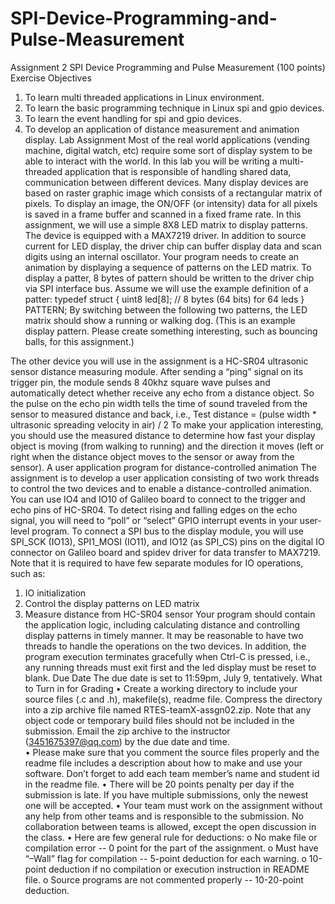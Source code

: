 # SPI-Device-Programming-and-Pulse-Measurement
Assignment 2   SPI Device Programming and Pulse Measurement (100 points)
Exercise Objectives
1.	To learn multi threaded applications in Linux environment.
2.	To learn the basic programming technique in Linux spi and gpio devices. 
3.	To learn the event handling for spi and gpio devices. 
4.	To develop an application of distance measurement and animation display.
Lab Assignment
Most of the real world applications (vending machine, digital watch, etc) require some sort of display system to be able to interact with the world. In this lab you will be writing a multi-threaded application that is responsible of handling shared data, communication between different devices. 
 Many display devices are based on raster graphic image which consists of a rectangular matrix of pixels. To display an image, the ON/OFF (or intensity) data for all pixels is saved in a frame buffer and scanned in a fixed frame rate. In this assignment, we will use a simple 8X8 LED matrix to display patterns. The device is equipped with a MAX7219 driver. In addition to source current for LED display, the driver chip can buffer display data and scan digits using an internal oscillator.
Your program needs to create an animation by displaying a sequence of patterns on the LED matrix. To display a patter, 8 bytes of pattern should be written to the driver chip via SPI interface bus. Assume we will use the example definition of a patter:
typedef struct 
{
		uint8 led[8];	// 8 bytes (64 bits) for 64  leds
	} PATTERN;
By switching between the following two patterns, the LED matrix should show a running or walking dog. (This is an example display pattern. Please create something interesting, such as bouncing balls, for this assignment.)
 

The other device you will use in the assignment is a HC-SR04 ultrasonic sensor distance measuring module. After sending a “ping” signal on its trigger pin, the module sends 8 40khz square wave pulses and automatically detect whether receive any echo from a distance object. So the pulse on the echo pin width tells the time of sound traveled from the sensor to measured distance and back, i.e.,
		Test distance = (pulse width * ultrasonic spreading velocity in air) / 2
To make your application interesting, you should use the measured distance to determine how fast your display object is moving (from walking to running) and the direction it moves (left or right when the distance object moves to the sensor or away from the sensor).
A user application program for distance-controlled animation
The assignment is to develop a user application consisting of two work threads to control the two devices and to enable a distance-controlled animation. You can use IO4 and IO10 of Galileo board to connect to the trigger and echo pins of HC-SR04. To detect rising and falling edges on the echo signal, you will need to “poll” or “select” GPIO interrupt events in your user-level program. To connect a SPI bus to the display module, you will use SPI_SCK (IO13), SPI1_MOSI (IO11), and IO12 (as SPI_CS) pins on the digital IO connector on Galileo board and spidev driver for data transfer to MAX7219.
Note that it is required to have few separate modules for IO operations, such as:
1.	IO initialization
2.	Control the display patterns on LED matrix
3.	Measure distance from HC-SR04 sensor
Your program should contain the application logic, including calculating distance and controlling display patterns in timely manner. It may be reasonable to have two threads to handle the operations on the two devices. In addition, the program execution terminates gracefully when Ctrl-C is pressed, i.e., any running threads must exit first and the led display must be reset to blank.
Due Date
The due date is set to 11:59pm, July 9, tentatively.
What to Turn in for Grading
•	Create a working directory to include your source files (.c and .h), makefile(s), readme file. Compress the directory into a zip archive file named RTES-teamX-assgn02.zip. Note that any object code or temporary build files should not be included in the submission. Email the zip archive to the instructor (3451675397@qq.com) by the due date and time.  
•	Please make sure that you comment the source files properly and the readme file includes a description about how to make and use your software. Don’t forget to add each team member’s name and student id in the readme file.
•	There will be 20 points penalty per day if the submission is late. If you have multiple submissions, only the newest one will be accepted. 
•	Your team must work on the assignment without any help from other teams and is responsible to the submission. No collaboration between teams is allowed, except the open discussion in the class.
•	Here are few general rule for deductions:
o	No make file or compilation error -- 0 point for the part of the assignment.
o	Must have “–Wall” flag for compilation -- 5-point deduction for each warning.
o	10-point deduction if no compilation or execution instruction in README file.
o	Source programs are not commented properly -- 10-20-point deduction.
